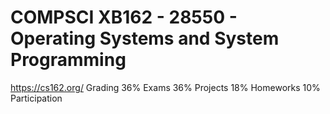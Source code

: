 # COMPSCI XB162 - 28550 - Operating Systems and System Programming
https://cs162.org/
Grading  36% Exams 36% Projects 18% Homeworks 10% Participation
